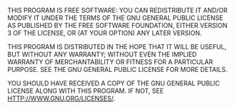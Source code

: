 THIS PROGRAM IS FREE SOFTWARE: YOU CAN REDISTRIBUTE IT AND/OR MODIFY
IT UNDER THE TERMS OF THE GNU GENERAL PUBLIC LICENSE AS PUBLISHED BY
THE FREE SOFTWARE FOUNDATION, EITHER VERSION 3 OF THE LICENSE, OR
(AT YOUR OPTION) ANY LATER VERSION.

THIS PROGRAM IS DISTRIBUTED IN THE HOPE THAT IT WILL BE USEFUL,
BUT WITHOUT ANY WARRANTY; WITHOUT EVEN THE IMPLIED WARRANTY OF
MERCHANTABILITY OR FITNESS FOR A PARTICULAR PURPOSE.  SEE THE
GNU GENERAL PUBLIC LICENSE FOR MORE DETAILS.

YOU SHOULD HAVE RECEIVED A COPY OF THE GNU GENERAL PUBLIC LICENSE
ALONG WITH THIS PROGRAM.  IF NOT, SEE <HTTP://WWW.GNU.ORG/LICENSES/>.

